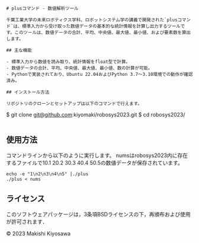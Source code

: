 ```
# plusコマンド - 数値解析ツール

千葉工業大学の未来ロボティクス学科、ロボットシステム学の講義で開発された`plusコマンド`は、標準入力から受け取った数値データの基本的な統計情報を計算し出力するツールです。このツールは、数値データの合計、平均、中央値、最大値、最小値、および要素数を算出します。

## 主な機能

- 標準入力から数値を読み取り、統計情報をfloat型で計算。
- 数値データの合計、平均、中央値、最大値、最小値、数の計算が可能。
- Pythonで実装されており、Ubuntu 22.04およびPython 3.7～3.10環境での動作が確認済み。

## インストール方法

リポジトリのクローンとセットアップは以下のコマンドで行えます。

```
$ git clone git@github.com:kiyomaki/robosys2023.git
$ cd robosys2023/
```

```

## 使用方法

コマンドラインから以下のように実行します。
numsはrobosys2023内に存在するファイルで10.1 20.2 30.3 40.4 50.5の数値データが保存されています。

```
echo -e "1\n2\n3\n4\n5" |./plus
./plus < nums
```

## ライセンス

このソフトウェアパッケージは，3条項BSDライセンスの下，再頒布および使用が許可されます．


© 2023 Makishi Kiyosawa
```

